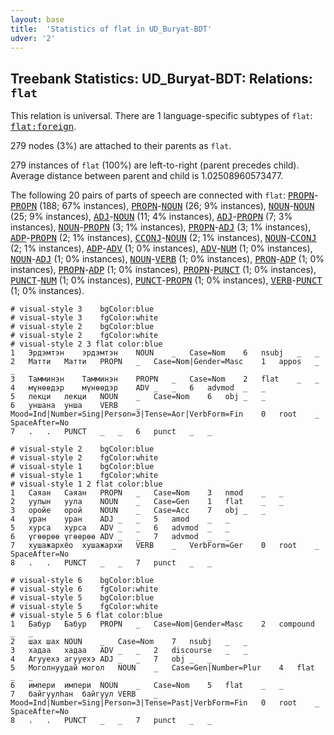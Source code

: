 ```yaml
---
layout: base
title:  'Statistics of flat in UD_Buryat-BDT'
udver: '2'
---
```


## Treebank Statistics: UD_Buryat-BDT: Relations: `flat`

This relation is universal.
There are 1 language-specific subtypes of `flat`: <tt><a href="bxr_bdt-dep-flat-foreign.html">flat:foreign</a></tt>.

279 nodes (3%) are attached to their parents as `flat`.

279 instances of `flat` (100%) are left-to-right (parent precedes child).
Average distance between parent and child is 1.02508960573477.

The following 20 pairs of parts of speech are connected with `flat`: <tt><a href="bxr_bdt-pos-PROPN.html">PROPN</a></tt>-<tt><a href="bxr_bdt-pos-PROPN.html">PROPN</a></tt> (188; 67% instances), <tt><a href="bxr_bdt-pos-PROPN.html">PROPN</a></tt>-<tt><a href="bxr_bdt-pos-NOUN.html">NOUN</a></tt> (26; 9% instances), <tt><a href="bxr_bdt-pos-NOUN.html">NOUN</a></tt>-<tt><a href="bxr_bdt-pos-NOUN.html">NOUN</a></tt> (25; 9% instances), <tt><a href="bxr_bdt-pos-ADJ.html">ADJ</a></tt>-<tt><a href="bxr_bdt-pos-NOUN.html">NOUN</a></tt> (11; 4% instances), <tt><a href="bxr_bdt-pos-ADJ.html">ADJ</a></tt>-<tt><a href="bxr_bdt-pos-PROPN.html">PROPN</a></tt> (7; 3% instances), <tt><a href="bxr_bdt-pos-NOUN.html">NOUN</a></tt>-<tt><a href="bxr_bdt-pos-PROPN.html">PROPN</a></tt> (3; 1% instances), <tt><a href="bxr_bdt-pos-PROPN.html">PROPN</a></tt>-<tt><a href="bxr_bdt-pos-ADJ.html">ADJ</a></tt> (3; 1% instances), <tt><a href="bxr_bdt-pos-ADP.html">ADP</a></tt>-<tt><a href="bxr_bdt-pos-PROPN.html">PROPN</a></tt> (2; 1% instances), <tt><a href="bxr_bdt-pos-CCONJ.html">CCONJ</a></tt>-<tt><a href="bxr_bdt-pos-NOUN.html">NOUN</a></tt> (2; 1% instances), <tt><a href="bxr_bdt-pos-NOUN.html">NOUN</a></tt>-<tt><a href="bxr_bdt-pos-CCONJ.html">CCONJ</a></tt> (2; 1% instances), <tt><a href="bxr_bdt-pos-ADP.html">ADP</a></tt>-<tt><a href="bxr_bdt-pos-ADV.html">ADV</a></tt> (1; 0% instances), <tt><a href="bxr_bdt-pos-ADV.html">ADV</a></tt>-<tt><a href="bxr_bdt-pos-NUM.html">NUM</a></tt> (1; 0% instances), <tt><a href="bxr_bdt-pos-NOUN.html">NOUN</a></tt>-<tt><a href="bxr_bdt-pos-ADJ.html">ADJ</a></tt> (1; 0% instances), <tt><a href="bxr_bdt-pos-NOUN.html">NOUN</a></tt>-<tt><a href="bxr_bdt-pos-VERB.html">VERB</a></tt> (1; 0% instances), <tt><a href="bxr_bdt-pos-PRON.html">PRON</a></tt>-<tt><a href="bxr_bdt-pos-ADP.html">ADP</a></tt> (1; 0% instances), <tt><a href="bxr_bdt-pos-PROPN.html">PROPN</a></tt>-<tt><a href="bxr_bdt-pos-ADP.html">ADP</a></tt> (1; 0% instances), <tt><a href="bxr_bdt-pos-PROPN.html">PROPN</a></tt>-<tt><a href="bxr_bdt-pos-PUNCT.html">PUNCT</a></tt> (1; 0% instances), <tt><a href="bxr_bdt-pos-PUNCT.html">PUNCT</a></tt>-<tt><a href="bxr_bdt-pos-NUM.html">NUM</a></tt> (1; 0% instances), <tt><a href="bxr_bdt-pos-PUNCT.html">PUNCT</a></tt>-<tt><a href="bxr_bdt-pos-PROPN.html">PROPN</a></tt> (1; 0% instances), <tt><a href="bxr_bdt-pos-VERB.html">VERB</a></tt>-<tt><a href="bxr_bdt-pos-PUNCT.html">PUNCT</a></tt> (1; 0% instances).


~~~ conllu
# visual-style 3	bgColor:blue
# visual-style 3	fgColor:white
# visual-style 2	bgColor:blue
# visual-style 2	fgColor:white
# visual-style 2 3 flat	color:blue
1	Эрдэмтэн	эрдэмтэн	NOUN	_	Case=Nom	6	nsubj	_	_
2	Матти	Матти	PROPN	_	Case=Nom|Gender=Masc	1	appos	_	_
3	Тамминэн	Тамминэн	PROPN	_	Case=Nom	2	flat	_	_
4	мүнөөдэр	мүнөөдэр	ADV	_	_	6	advmod	_	_
5	лекци	лекци	NOUN	_	Case=Nom	6	obj	_	_
6	уншана	унша	VERB	_	Mood=Ind|Number=Sing|Person=3|Tense=Aor|VerbForm=Fin	0	root	_	SpaceAfter=No
7	.	.	PUNCT	_	_	6	punct	_	_

~~~


~~~ conllu
# visual-style 2	bgColor:blue
# visual-style 2	fgColor:white
# visual-style 1	bgColor:blue
# visual-style 1	fgColor:white
# visual-style 1 2 flat	color:blue
1	Саяан	Саяан	PROPN	_	Case=Nom	3	nmod	_	_
2	уулын	уула	NOUN	_	Case=Gen	1	flat	_	_
3	оройе	орой	NOUN	_	Case=Acc	7	obj	_	_
4	уран	уран	ADJ	_	_	5	amod	_	_
5	хурса	хурса	ADV	_	_	6	advmod	_	_
6	үгөөрөө	үгөөрөө	ADV	_	_	7	advmod	_	_
7	хушажархёо	хушажархи	VERB	_	VerbForm=Ger	0	root	_	SpaceAfter=No
8	.	.	PUNCT	_	_	7	punct	_	_

~~~


~~~ conllu
# visual-style 6	bgColor:blue
# visual-style 6	fgColor:white
# visual-style 5	bgColor:blue
# visual-style 5	fgColor:white
# visual-style 5 6 flat	color:blue
1	Бабур	Бабур	PROPN	_	Case=Nom|Gender=Masc	2	compound	_	_
2	шах	шах	NOUN	_	Case=Nom	7	nsubj	_	_
3	хадаа	хадаа	ADV	_	_	2	discourse	_	_
4	Агууехэ	агууехэ	ADJ	_	_	7	obj	_	_
5	Моголнуудай	могол	NOUN	_	Case=Gen|Number=Plur	4	flat	_	_
6	импери	импери	NOUN	_	Case=Nom	5	flat	_	_
7	байгуулһан	байгуул	VERB	_	Mood=Ind|Number=Sing|Person=3|Tense=Past|VerbForm=Fin	0	root	_	SpaceAfter=No
8	.	.	PUNCT	_	_	7	punct	_	_

~~~



